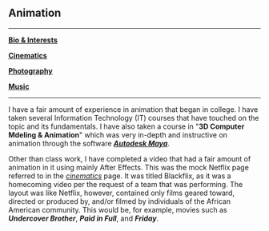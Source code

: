 ## Animation

---
[**Bio & Interests**](https://github.com/dretw25/AboutMe.git)

[**Cinematics**](Cinematics.md)

[**Photography**](Photography.md)

[**Music**](Music.md)

---
I have a fair amount of experience in animation that began in college. I have taken several Information Technology (IT) courses that have touched on the topic and its fundamentals. I have also taken a course in "**3D Computer Mdeling & Animation**" which was very in-depth and instructive on animation through the software [**_Autodesk Maya_**](https://www.autodesk.com/products/maya/overview).

Other than class work, I have completed a video that had a fair amount of animation in it using mainly After Effects. This was the mock Netflix page referred to in the [_cinematics_](Cinematics.md) page. It was titled Blackflix, as it was a homecoming video per the request of a team that was performing. The layout was like Netflix, however, contained only films geared toward, directed or produced by, and/or filmed by individuals of the African American community. This would be, for example, movies such as **_Undercover Brother_**, **_Paid in Full_**, and **_Friday_**.
